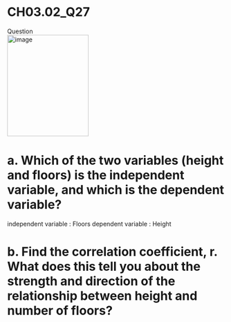 # CH03.02_Q27
Question  
<img width="188" height="234" alt="image" src="https://github.com/user-attachments/assets/20ea26f5-90d6-41f7-93e2-df253b1ad856" />

# a. Which of the two variables (height and floors) is the independent variable, and which is the dependent variable?
   
   independent variable : Floors
   dependent variable : Height

# b. Find the correlation coefficient, r. What does this tell you about the strength and direction of the relationship between height and number of floors?


